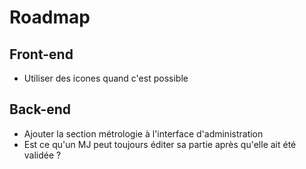# Roadmap

## Front-end

 * Utiliser des icones quand c'est possible

## Back-end

 * Ajouter la section métrologie à l'interface d'administration
 * Est ce qu'un MJ peut toujours éditer sa partie après qu'elle ait été validée ?
